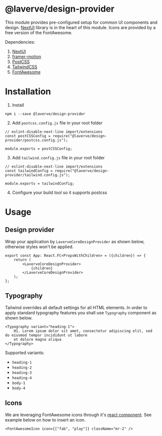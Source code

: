 # @laverve/design-provider

This module provides pre-configured setup for common UI components and design.
[NextUI](https://nextui.org/) library is in the heart of this module.
Icons are provided by a free version of the FontAwesome.

Dependencies:
1. [NextUI](https://nextui.org/)
2. [framer-motion](https://www.framer.com/motion/)
3. [PostCSS](https://postcss.org/)
4. [TailwindCSS](https://tailwindcss.com/)
5. [FontAwesome](fontawesome.com/)

# Installation

1. Install
```
npm i --save @laverve/design-provider
```

2. Add `postcss.config.js` file in your root folder
```
// eslint-disable-next-line import/extensions
const postCSSConfig = require("@laverve/design-provider/postcss.config.js");

module.exports = postCSSConfig;
```

3. Add `tailwind.config.js` file in your root folder
```
// eslint-disable-next-line import/extensions
const tailwindConfig = require("@laverve/design-provider/tailwind.config.js");

module.exports = tailwindConfig;
```

4. Configure your build tool so it supports postcss

# Usage

## Design provider
Wrap your application by `LaverveCoreDesignProvider` as shown below, otherwise styles won't be applied.

```
export const App: React.FC<PropsWithChildren> = ({children}) => {
    return (
        <LaverveCoreDesignProvider>
            {children}
        </LaverveCoreDesignProvider>
    );
};
```

## Typography

Tailwind overrides all default settings for all HTML elements.
In order to apply standard typography features you shall use `Typography` component as shown below.

```
<Typography variant="heading-1">
    H1. Lorem ipsum dolor sit amet, consectetur adipiscing elit, sed do eiusmod tempor incididunt ut labore
    et dolore magna aliqua
</Typography>
```

Supported variants:
- `heading-1`
- `heading-2`
- `heading-3`
- `heading-4`
- `body-1`
- `body-4`

## Icons

We are leveraging FontAwesome icons through it's [react component](https://www.npmjs.com/package/@fortawesome/react-fontawesome). See example below on how to insert an icon.

```
<FontAwesomeIcon icon={["fab", "play"]} className="mr-2" />
```


